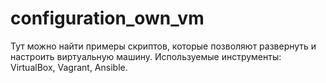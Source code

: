 # configuration_own_vm
Тут можно найти примеры скриптов, которые позволяют развернуть и настроить виртуальную машину. Используемые инструменты: VirtualBox, Vagrant, Ansible.
